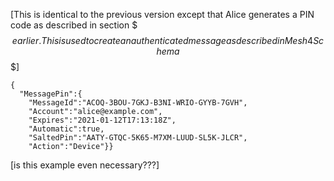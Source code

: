 

[This is identical to the previous version except that Alice generates a PIN 
code as described in section $$$ earlier. This is used to create an authenticated
message as described in Mesh 4 Schema $$$]

~~~~
{
  "MessagePin":{
    "MessageId":"ACOQ-3BOU-7GKJ-B3NI-WRIO-GYYB-7GVH",
    "Account":"alice@example.com",
    "Expires":"2021-01-12T17:13:18Z",
    "Automatic":true,
    "SaltedPin":"AATY-GTQC-5K65-M7XM-LUUD-SL5K-JLCR",
    "Action":"Device"}}
~~~~

[is this example even necessary???]



